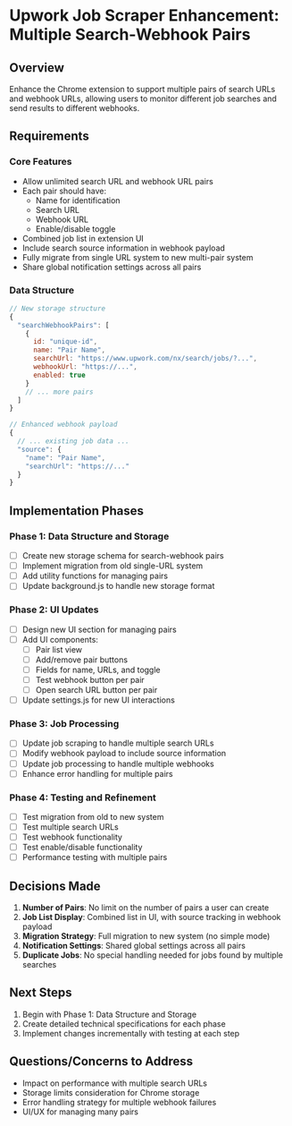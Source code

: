 # Upwork Job Scraper Enhancement: Multiple Search-Webhook Pairs

## Overview
Enhance the Chrome extension to support multiple pairs of search URLs and webhook URLs, allowing users to monitor different job searches and send results to different webhooks.

## Requirements

### Core Features
- Allow unlimited search URL and webhook URL pairs
- Each pair should have:
  - Name for identification
  - Search URL
  - Webhook URL
  - Enable/disable toggle
- Combined job list in extension UI
- Include search source information in webhook payload
- Fully migrate from single URL system to new multi-pair system
- Share global notification settings across all pairs

### Data Structure
```javascript
// New storage structure
{
  "searchWebhookPairs": [
    {
      id: "unique-id",
      name: "Pair Name",
      searchUrl: "https://www.upwork.com/nx/search/jobs/?...",
      webhookUrl: "https://...",
      enabled: true
    }
    // ... more pairs
  ]
}

// Enhanced webhook payload
{
  // ... existing job data ...
  "source": {
    "name": "Pair Name",
    "searchUrl": "https://..."
  }
}
```

## Implementation Phases

### Phase 1: Data Structure and Storage
- [ ] Create new storage schema for search-webhook pairs
- [ ] Implement migration from old single-URL system
- [ ] Add utility functions for managing pairs
- [ ] Update background.js to handle new storage format

### Phase 2: UI Updates
- [ ] Design new UI section for managing pairs
- [ ] Add UI components:
  - [ ] Pair list view
  - [ ] Add/remove pair buttons
  - [ ] Fields for name, URLs, and toggle
  - [ ] Test webhook button per pair
  - [ ] Open search URL button per pair
- [ ] Update settings.js for new UI interactions

### Phase 3: Job Processing
- [ ] Update job scraping to handle multiple search URLs
- [ ] Modify webhook payload to include source information
- [ ] Update job processing to handle multiple webhooks
- [ ] Enhance error handling for multiple pairs

### Phase 4: Testing and Refinement
- [ ] Test migration from old to new system
- [ ] Test multiple search URLs
- [ ] Test webhook functionality
- [ ] Test enable/disable functionality
- [ ] Performance testing with multiple pairs

## Decisions Made

1. **Number of Pairs**: No limit on the number of pairs a user can create
2. **Job List Display**: Combined list in UI, with source tracking in webhook payload
3. **Migration Strategy**: Full migration to new system (no simple mode)
4. **Notification Settings**: Shared global settings across all pairs
5. **Duplicate Jobs**: No special handling needed for jobs found by multiple searches

## Next Steps
1. Begin with Phase 1: Data Structure and Storage
2. Create detailed technical specifications for each phase
3. Implement changes incrementally with testing at each step

## Questions/Concerns to Address
- Impact on performance with multiple search URLs
- Storage limits consideration for Chrome storage
- Error handling strategy for multiple webhook failures
- UI/UX for managing many pairs 